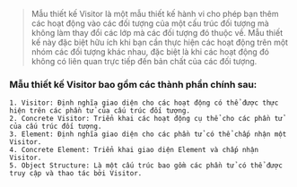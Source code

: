 > Mẫu thiết kế Visitor là một mẫu thiết kế hành vi cho phép bạn thêm các hoạt động vào các đối tượng của một cấu trúc đối tượng mà không làm thay đổi các lớp mà các đối tượng đó thuộc về. Mẫu thiết kế này đặc biệt hữu ích khi bạn cần thực hiện các hoạt động trên một nhóm các đối tượng khác nhau, đặc biệt là khi các hoạt động đó không có liên quan trực tiếp đến bản chất của các đối tượng.

### Mẫu thiết kế Visitor bao gồm các thành phần chính sau:
```
1. Visitor: Định nghĩa giao diện cho các hoạt động có thể được thực hiện trên các phần tử của cấu trúc đối tượng.
2. Concrete Visitor: Triển khai các hoạt động cụ thể cho các phần tử của cấu trúc đối tượng.
3. Element: Định nghĩa giao diện cho các phần tử có thể chấp nhận một Visitor.
4. Concrete Element: Triển khai giao diện Element và chấp nhận Visitor.
5. Object Structure: Là một cấu trúc bao gồm các phần tử có thể được truy cập và thao tác bởi Visitor.
```
